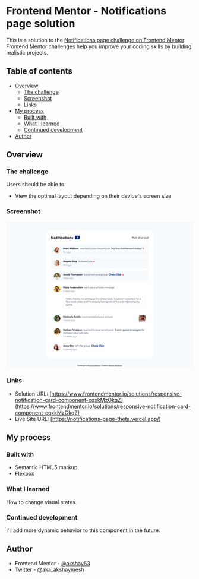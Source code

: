 # Frontend Mentor - Notifications page solution

This is a solution to the [Notifications page challenge on Frontend Mentor](https://www.frontendmentor.io/challenges/notifications-page-DqK5QAmKbC). Frontend Mentor challenges help you improve your coding skills by building realistic projects.

## Table of contents

- [Overview](#overview)
  - [The challenge](#the-challenge)
  - [Screenshot](#screenshot)
  - [Links](#links)
- [My process](#my-process)
  - [Built with](#built-with)
  - [What I learned](#what-i-learned)
  - [Continued development](#continued-development)
- [Author](#author)

## Overview

### The challenge

Users should be able to:

- View the optimal layout depending on their device's screen size

### Screenshot

![Screenshot](./screenshot.png)

### Links

- Solution URL: [https://www.frontendmentor.io/solutions/responsive-notification-card-component-cqxkMzOkqZ](https://www.frontendmentor.io/solutions/responsive-notification-card-component-cqxkMzOkqZ)
- Live Site URL: [https://notifications-page-theta.vercel.app/)

## My process

### Built with

- Semantic HTML5 markup
- Flexbox

### What I learned

How to change visual states.

### Continued development

I'll add more dynamic behavior to this component in the future.

## Author

- Frontend Mentor - [@akshay63](https://www.frontendmentor.io/profile/akshay63)
- Twitter - [@aka_akshaymesh](https://www.twitter.com/aka_akshaymesh)
